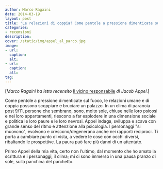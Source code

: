 ```yaml
---
author: Marco Ragaini
date: 2014-03-19
layout: post
title: "Le relazioni di coppia? Come pentole a pressione dimenticate sul fuoco"
categories:
- recensioni
description:
cover: /static/img/appel_al_parco.jpg
image: 
- url:
  caption:
  alt:
- url:
  caption:
  alt:
tag:
---
```

[<em>Marco Ragaini ha letto recensito</em> [Il vicino responsabile](http://40k.it/books/collection/stories/20101217-vicino-responsabile.html) <em>di Jacob Appel</em>.]

Come pentole a pressione dimenticate sul fuoco, le relazioni umane e di coppia possono scoppiare e bruciare un palazzo. 
In un clima di paranoia post 9/11, persone che sembrano, sono, molto sole, chiuse nelle loro psicosi e nei loro appartamenti, riescono a far esplodere in una dimensione sociale e politica le loro paure e le loro nevrosi.
Appel indaga, sviluppa e scava con grande senso del ritmo e attenzione alla psicologia. I personaggi "si muovono", evolvono e crescono/degenerano anche nei rapporti reciproci. Ti porta a cambiare punto di vista, a vedere le cose con occhi diversi, ribaltando le prospettive.
La paura può fare più danni di un attentato.

Primo Appel della mia vita, certo non l'ultimo, dal momento che ho amato la scrittura e i personaggi, il clima; mi ci sono immerso in una pausa pranzo di sole, sulla panchina del parchetto.